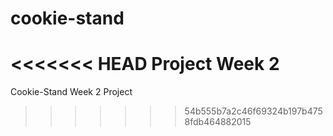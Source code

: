 # cookie-stand
<<<<<<< HEAD
Project Week 2 
=======
Cookie-Stand Week 2 Project
>>>>>>> 54b555b7a2c46f69324b197b4758fdb464882015
